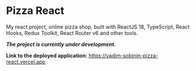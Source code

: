 # Pizza React
My react project, online pizza shop, built with ReactJS 18, TypeScript, React Hooks, Redux Toolkit, React Router v6 and other tools.

**_The project is currently under development._**

**Link to the deployed application:** https://vadim-sobinin-pizza-react.vercel.app
